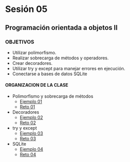 # Sesión 05

## Programación orientada a objetos II 

### OBJETIVOS 

- Utilizar polimorfismo.
- Realizar sobrecarga de métodos y operadores.
- Crear decoradores.
- Utilizar try y except para manejar errores en ejecución.
- Conectarse a bases de datos SQLite

#### ORGANIZACION DE LA CLASE 

- Polimorfismo y sobrecarga de métodos
	- [Ejemplo 01](Ejemplo-01)
	- [Reto 01](Reto-01)
- Decoradores
	- [Ejemplo 02](Ejemplo-02)
	- [Reto 02](Reto-02)
- try y except
	- [Ejemplo 03](Ejemplo-03)
	- [Reto 03](Reto-03)
- SQLite
	- [Ejemplo 04](Ejemplo-04)
	- [Reto 04](Reto-04)

